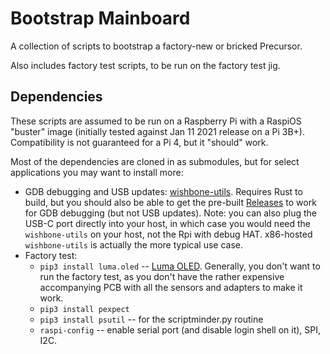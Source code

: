 # Bootstrap Mainboard

A collection of scripts to bootstrap a factory-new or bricked Precursor.

Also includes factory test scripts, to be run on the factory test jig.

## Dependencies

These scripts are assumed to be run on a Raspberry Pi with a RaspiOS "buster" image
(initially tested against Jan 11 2021 release on a Pi 3B+). Compatibility is not
guaranteed for a Pi 4, but it "should" work.

Most of the dependencies are cloned in as submodules, but for select applications
you may want to install more:

- GDB debugging and USB updates: [wishbone-utils](https://github.com/betrusted-io/wishbone-utils).
  Requires Rust to build, but you should also be able to get the pre-built
  [Releases](https://github.com/litex-hub/wishbone-utils/releases) to work for GDB debugging (but not USB updates).
  Note: you can also plug the USB-C port directly into your host, in which case you would
  need the `wishbone-utils` on your host, not the Rpi with debug HAT. x86-hosted `wishbone-utils`
  is actually the more typical use case.
- Factory test: 
  - `pip3 install luma.oled` -- [Luma OLED](https://luma-oled.readthedocs.io/en/latest/software.html). Generally,
  you don't want to run the factory test, as you don't have the rather expensive accompanying
  PCB with all the sensors and adapters to make it work.
  - `pip3 install pexpect`
  - `pip3 install psutil` -- for the scriptminder.py routine
  - `raspi-config` -- enable serial port (and disable login shell on it), SPI, I2C.
  
